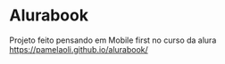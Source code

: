 # Alurabook
Projeto feito pensando em Mobile first no curso da alura
https://pamelaoli.github.io/alurabook/

